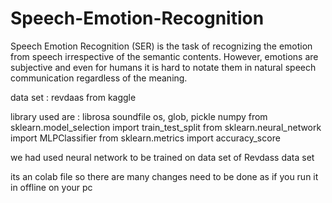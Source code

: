 # Speech-Emotion-Recognition


Speech Emotion Recognition (SER) is the task of recognizing the emotion from speech irrespective of the semantic contents. However, emotions are subjective and even for humans it is hard to notate them in natural speech communication regardless of the meaning.

data set : revdaas from kaggle 

library used are :
librosa
soundfile
os, glob, pickle
numpy
from sklearn.model_selection import train_test_split
from sklearn.neural_network import MLPClassifier
from sklearn.metrics import accuracy_score

we had used neural network to be trained on data set of Revdass data set 

its an colab file so there are many changes need to be done as if you run it in offline on your pc
